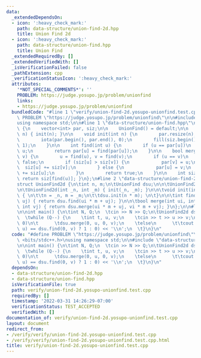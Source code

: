 ```yaml
---
data:
  _extendedDependsOn:
  - icon: ':heavy_check_mark:'
    path: data-structure/union-find-2d.hpp
    title: Union Find 2d
  - icon: ':heavy_check_mark:'
    path: data-structure/union-find.hpp
    title: Union Find
  _extendedRequiredBy: []
  _extendedVerifiedWith: []
  _isVerificationFailed: false
  _pathExtension: cpp
  _verificationStatusIcon: ':heavy_check_mark:'
  attributes:
    '*NOT_SPECIAL_COMMENTS*': ''
    PROBLEM: https://judge.yosupo.jp/problem/unionfind
    links:
    - https://judge.yosupo.jp/problem/unionfind
  bundledCode: "#line 1 \"verify/union-find-2d.yosupo-unionfind.test.cpp\"\n#define\
    \ PROBLEM \"https://judge.yosupo.jp/problem/unionfind\"\n\n#include <bits/stdc++.h>\n\
    using namespace std;\n\n#line 1 \"data-structure/union-find.hpp\"\nstruct UnionFind\
    \ {\n    vector<int> par, siz;\n\n    UnionFind() = default;\n\n    UnionFind(int\
    \ n) { init(n); }\n\n    void init(int n) {\n        par.resize(n);\n        siz.resize(n);\n\
    \        iota(par.begin(), par.end(), 0);\n        fill(siz.begin(), siz.end(),\
    \ 1);\n    }\n\n    int find(int u) {\n        if (u == par[u])\n            return\
    \ u;\n        return par[u] = find(par[u]);\n    }\n\n    bool merge(int u, int\
    \ v) {\n        u = find(u), v = find(v);\n        if (u == v)\n            return\
    \ false;\n        if (siz[u] > siz[v]) {\n            par[v] = u;\n          \
    \  siz[u] += siz[v];\n        } else {\n            par[u] = v;\n            siz[v]\
    \ += siz[u];\n        }\n        return true;\n    }\n\n    int size(int u) {\
    \ return siz[find(u)]; }\n};\n#line 2 \"data-structure/union-find-2d.hpp\"\n\n\
    struct UnionFind2d {\n\tint n, m;\n\tUnionFind dsu;\n\n\tUnionFind2d() = default;\n\
    \n\tUnionFind2d(int _n, int _m) { init(_n, _m); }\n\n\tvoid init(int _n, int _m)\
    \ { \n\t\tn = _n, m = _m;\n\t\tdsu.init(n * m); \n\t}\n\n\tint find(int ui, int\
    \ uj) { return dsu.find(ui * m + uj); }\n\n\tbool merge(int ui, int uj, int vi,\
    \ int vj) { return dsu.merge(ui * m + uj, vi * m + vj); }\n};\n\n#line 7 \"verify/union-find-2d.yosupo-unionfind.test.cpp\"\
    \n\nint main() {\n\tint N, Q;\n  \tcin >> N >> Q;\n\tUnionFind2d dsu(1, N);\n\
    \  \twhile (Q--) {\n    \tint t, u, v;\n    \tcin >> t >> u >> v;\n\t\tif (t ==\
    \ 0)\n\t      \tdsu.merge(0, u, 0, v);\n    \telse\n      \t\tcout << (dsu.find(0,\
    \ u) == dsu.find(0, v) ? 1 : 0) << '\\n';\n  \t}\n}\n"
  code: "#define PROBLEM \"https://judge.yosupo.jp/problem/unionfind\"\n\n#include\
    \ <bits/stdc++.h>\nusing namespace std;\n\n#include \"data-structure/union-find-2d.hpp\"\
    \n\nint main() {\n\tint N, Q;\n  \tcin >> N >> Q;\n\tUnionFind2d dsu(1, N);\n\
    \  \twhile (Q--) {\n    \tint t, u, v;\n    \tcin >> t >> u >> v;\n\t\tif (t ==\
    \ 0)\n\t      \tdsu.merge(0, u, 0, v);\n    \telse\n      \t\tcout << (dsu.find(0,\
    \ u) == dsu.find(0, v) ? 1 : 0) << '\\n';\n  \t}\n}\n"
  dependsOn:
  - data-structure/union-find-2d.hpp
  - data-structure/union-find.hpp
  isVerificationFile: true
  path: verify/union-find-2d.yosupo-unionfind.test.cpp
  requiredBy: []
  timestamp: '2022-03-31 14:26:29-07:00'
  verificationStatus: TEST_ACCEPTED
  verifiedWith: []
documentation_of: verify/union-find-2d.yosupo-unionfind.test.cpp
layout: document
redirect_from:
- /verify/verify/union-find-2d.yosupo-unionfind.test.cpp
- /verify/verify/union-find-2d.yosupo-unionfind.test.cpp.html
title: verify/union-find-2d.yosupo-unionfind.test.cpp
---
```

